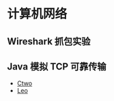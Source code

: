 # 计算机网络

## Wireshark 抓包实验


## Java 模拟 TCP 可靠传输

- [Ctwo](https://github.com/cyx0706/OUC-ComputerNetwork-Exp)
- [Leo](https://github.com/249606097/TCP-Experiment)
